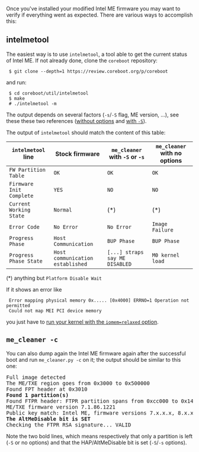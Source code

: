 Once you've installed your modified Intel ME firmware you may want to verify if everything went as expected.
There are various ways to accomplish this:

## intelmetool

The easiest way is to use `intelmetool`, a tool able to get the current status of Intel ME. If not already done, clone the `coreboot` repository:

     $ git clone --depth=1 https://review.coreboot.org/p/coreboot

and run:

     $ cd coreboot/util/intelmetool
     $ make
     # ./intelmetool -m

The output depends on several factors (`-s`/`-S` flag, ME version, ...), see these these two references ([without options](https://gist.github.com/corna/d637a7c3279f41e9be65b43b673d54d3) and [with `-S`](https://gist.github.com/corna/6d8a24fdaca1afd0ae2a84ecde4573dd)).

The output of `intelmetool` should match the content of this table:

| `intelmetool` line       | Stock firmware                   | `me_cleaner` with `-S` or `-s` | `me_cleaner` with no options |
|--------------------------|----------------------------------|--------------------------------|------------------------------|
| `FW Partition Table`     | `OK`                             | `OK`                           | `OK`                         |
| `Firmware Init Complete` | `YES`                            | `NO`                           | `NO`                         |
| `Current Working State`  | `Normal`                         | (*)                            | (*)                          |
| `Error Code`             | `No Error`                       | `No Error`                     | `Image Failure`              |
| `Progress Phase`         | `Host Communication`             | `BUP Phase`                    | `BUP Phase`                  |
| `Progress Phase State`   | `Host communication established` | `[...] straps say ME DISABLED` | `M0 kernel load`             |

(*) anything but `Platform Disable Wait`

If it shows an error like

     Error mapping physical memory 0x..... [0x4000] ERRNO=1 Operation not permitted
     Could not map MEI PCI device memory

you just have to [run your kernel with the `iomem=relaxed` option](https://github.com/corna/me_cleaner/issues/30#issuecomment-301193328).

## `me_cleaner -c`

You can also dump again the Intel ME firmware again after the successful boot and run `me_cleaner.py -c` on it; the output should be similar to this one:

<pre>
Full image detected
The ME/TXE region goes from 0x3000 to 0x500000
Found FPT header at 0x3010
<b>Found 1 partition(s)</b>
Found FTPR header: FTPR partition spans from 0xcc000 to 0x142000
ME/TXE firmware version 7.1.86.1221
Public key match: Intel ME, firmware versions 7.x.x.x, 8.x.x.x
<b>The AltMeDisable bit is SET</b>
Checking the FTPR RSA signature... VALID
</pre>

Note the two bold lines, which means respectively that only a partition is left (`-S` or no options) and that the HAP/AltMeDisable bit is set (`-S`/`-s` options).